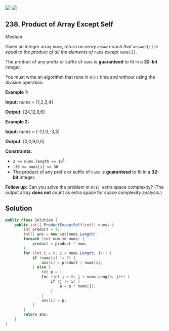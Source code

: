 [![](https://img.shields.io/github/stars/LeetCode-Top-Interview-150/LeetCode-Top-Interview-150?label=Stars&style=flat-square)](https://github.com/LeetCode-Top-Interview-150/LeetCode-Top-Interview-150)
[![](https://img.shields.io/github/forks/LeetCode-Top-Interview-150/LeetCode-Top-Interview-150?label=Fork%20me%20on%20GitHub%20&style=flat-square)](https://github.com/LeetCode-Top-Interview-150/LeetCode-Top-Interview-150/fork)

## 238\. Product of Array Except Self

Medium

Given an integer array `nums`, return _an array_ `answer` _such that_ `answer[i]` _is equal to the product of all the elements of_ `nums` _except_ `nums[i]`.

The product of any prefix or suffix of `nums` is **guaranteed** to fit in a **32-bit** integer.

You must write an algorithm that runs in `O(n)` time and without using the division operation.

**Example 1:**

**Input:** nums = [1,2,3,4]

**Output:** [24,12,8,6] 

**Example 2:**

**Input:** nums = [-1,1,0,-3,3]

**Output:** [0,0,9,0,0] 

**Constraints:**

*   <code>2 <= nums.length <= 10<sup>5</sup></code>
*   `-30 <= nums[i] <= 30`
*   The product of any prefix or suffix of `nums` is **guaranteed** to fit in a **32-bit** integer.

**Follow up:** Can you solve the problem in `O(1) `extra space complexity? (The output array **does not** count as extra space for space complexity analysis.)

## Solution

```csharp
public class Solution {
    public int[] ProductExceptSelf(int[] nums) {
        int product = 1;
        int[] ans = new int[nums.Length];
        foreach (int num in nums) {
            product = product * num;
        }
        for (int i = 0; i < nums.Length; i++) {
            if (nums[i] != 0) {
                ans[i] = product / nums[i];
            } else {
                int p = 1;
                for (int j = 0; j < nums.Length; j++) {
                    if (j != i) {
                        p = p * nums[j];
                    }
                }
                ans[i] = p;
            }
        }
        return ans;
    }
}
```